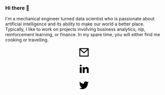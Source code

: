 ### Hi there 👋

I'm a mechanical engineer turned data scientist who is passionate about artificial intelligence and its ability to make our world a better place. Typically, I like to work on projects involving business analytics, nlp, reinforcement learning, or finance. In my spare time, you will either find me cooking or travelling.

<a href="http://google.com/">
<p align="center">
  <img src="https://github.com/vibhormalik97/vibhormalik97/blob/master/mail-line.png" />
</p>
</a>
<a href="https://www.linkedin.com/in/vibhor-malik/">
<p align="center">
<img src="https://github.com/vibhormalik97/vibhormalik97/blob/master/linkedin-fill.png" />
</p>
</a>
                                                                                      
<p align="center">
<a href="https://twitter.com/Vibhor_Malik97/">
<img src="https://github.com/vibhormalik97/vibhormalik97/blob/master/twitter-fill.png" />
</a>
</p>
<!--
**vibhormalik97/vibhormalik97** is a ✨ _special_ ✨ repository because its `README.md` (this file) appears on your GitHub profile.

Here are some ideas to get you started:

- 🔭 I’m currently working on ...
- 🌱 I’m currently learning ...
- 👯 I’m looking to collaborate on ...
- 🤔 I’m looking for help with ...
- 💬 Ask me about ...
- 📫 How to reach me: ...
- 😄 Pronouns: ...
- ⚡ Fun fact: ...
-->
